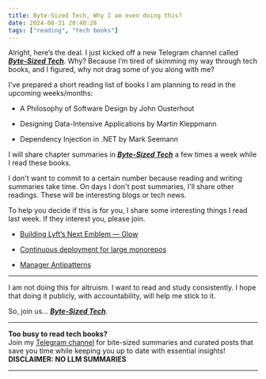 ```yaml
---
title: Byte-Sized Tech, Why I am even doing this?
date: 2024-08-31 20:40:28
tags: ["reading", "tech books"]
---
```


Alright, here’s the deal. I just kicked off a new Telegram channel called [***Byte-Sized Tech***](https://t.me/booksbytes). Why? Because I’m tired of skimming my way through tech books, and I figured, why not drag some of you along with me?

I've prepared a short reading list of books I am planning to read in the upcoming weeks/months:

- A Philosophy of Software Design by John Ousterhout

- Designing Data-Intensive Applications by Martin Kleppmann

- Dependency Injection in .NET by Mark Seemann

I will share chapter summaries in [***Byte-Sized Tech***](https://t.me/booksbytes) a few times a week while I read these books.

I don't want to commit to a certain number because reading and writing summaries take time. On days I don't post summaries, I'll share other readings. These will be interesting blogs or tech news.

To help you decide if this is for you, I share some interesting things I read last week. If they interest you, please join.

* [Building Lyft’s Next Emblem — Glow](https://eng.lyft.com/building-lyfts-next-emblem-glow-60ceb460dfea)

* [Continuous deployment for large monorepos](https://www.uber.com/en-JO/blog/continuous-deployment/?uclick_id=e5fa125b-20a7-4496-988a-cacb105ecc46)

* [Manager Antipatterns](https://blogs.newardassociates.com/blog/2024/management-antipatterns.html?_bhlid=387a20423719df87e81a175e92afa1a32d13e6e9)

---

I am not doing this for altruism. I want to read and study consistently. I hope that doing it publicly, with accountability, will help me stick to it.

So, join us... [***Byte-Sized Tech***](https://t.me/booksbytes).



<!-- PROMO BLOCK -->
---

**Too busy to read tech books?**  
Join my [Telegram channel](https://t.me/booksbytes) for bite-sized summaries and curated posts that save you time while keeping you up to date with essential insights!  
**DISCLAIMER: NO LLM SUMMARIES**

---
<!-- END PROMO BLOCK -->


